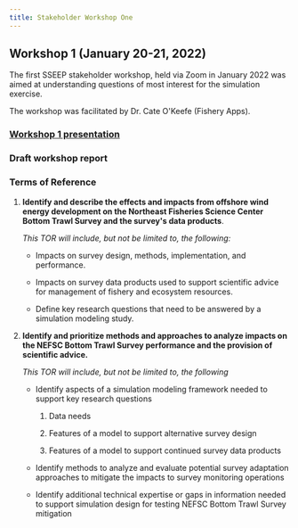 ```yaml
---
title: Stakeholder Workshop One
---
```


## Workshop 1 (January 20-21, 2022)

The first SSEEP stakeholder workshop, held via Zoom in January 2022 was aimed at understanding questions of most interest for the simulation exercise.

The workshop was facilitated by Dr. Cate O'Keefe (Fishery Apps).

### [Workshop 1 presentation](https://drive.google.com/file/d/1-4sWMpURSkZ-_R7q2XSfMVmUwT9r3v7p/view?usp=sharing)

### Draft workshop report

### Terms of Reference

1.  **Identify and describe the effects and impacts from offshore wind energy development on the Northeast Fisheries Science Center Bottom Trawl Survey and the survey's data products**.

    *This TOR will include, but not be limited to, the following:*

    -   Impacts on survey design, methods, implementation, and performance.

    -   Impacts on survey data products used to support scientific advice for management of fishery and ecosystem resources.

    -   Define key research questions that need to be answered by a simulation modeling study.

2.  **Identify and prioritize methods and approaches to analyze impacts on the NEFSC Bottom Trawl Survey performance and the provision of scientific advice.**

    *This TOR will include, but not be limited to, the following*

    -   Identify aspects of a simulation modeling framework needed to support key research questions

        1.  Data needs

        2.  Features of a model to support alternative survey design

        3.  Features of a model to support continued survey data products

    -   Identify methods to analyze and evaluate potential survey adaptation approaches to mitigate the impacts to survey monitoring operations

    -   Identify additional technical expertise or gaps in information needed to support simulation design for testing NEFSC Bottom Trawl Survey mitigation
